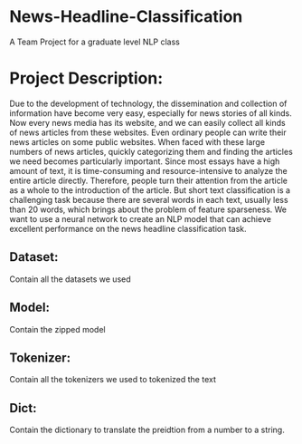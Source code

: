 # News-Headline-Classification
A Team Project for a graduate level NLP class

# Project Description:
Due to the development of technology, the dissemination and collection of information have become very easy, especially for news stories of all kinds. Now every news media has its website, and we can easily collect all kinds of news articles from these websites. Even ordinary people can write their news articles on some public websites. When faced with these large numbers of news articles, quickly categorizing them and finding the articles we need becomes particularly important. Since most essays have a high amount of text, it is time-consuming and resource-intensive to analyze the entire article directly. Therefore, people turn their attention from the article as a whole to the introduction of the article. But short text classification is a challenging task because there are several words in each text, usually less than 20 words, which brings about the problem of feature sparseness. We want to use a neural network to create an NLP model that can achieve excellent performance on the news headline classification task.


## Dataset:
Contain all the datasets we used

## Model:
Contain the zipped model

## Tokenizer:
Contain all the tokenizers we used to tokenized the text

## Dict:
Contain the dictionary to translate the preidtion from a number to a string.

